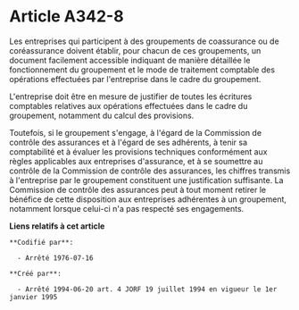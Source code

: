 # Article A342-8

Les entreprises qui participent à des groupements de coassurance ou de coréassurance doivent établir, pour chacun de ces
groupements, un document facilement accessible indiquant de manière détaillée le fonctionnement du groupement et le mode de
traitement comptable des opérations effectuées par l'entreprise dans le cadre du groupement.

L'entreprise doit être en mesure de justifier de toutes les écritures comptables relatives aux opérations effectuées dans le
cadre du groupement, notamment du calcul des provisions.

Toutefois, si le groupement s'engage, à l'égard de la Commission de contrôle des assurances et à l'égard de ses adhérents, à
tenir sa comptabilité et à évaluer les provisions techniques conformément aux règles applicables aux entreprises d'assurance,
et à se soumettre au contrôle de la Commission de contrôle des assurances, les chiffres transmis à l'entreprise par le
groupement constituent une justification suffisante. La Commission de contrôle des assurances peut à tout moment retirer le
bénéfice de cette disposition aux entreprises adhérentes à un groupement, notamment lorsque celui-ci n'a pas respecté ses
engagements.

**Liens relatifs à cet article**

	**Codifié par**:

	  - Arrêté 1976-07-16

	**Créé par**:

	  - Arrêté 1994-06-20 art. 4 JORF 19 juillet 1994 en vigueur le 1er janvier 1995
